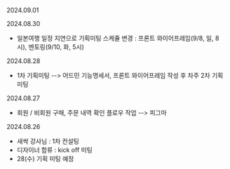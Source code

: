 2024.09.01

2024.08.30
- 일본여행 일정 지연으로 기획미팅 스케쥴 변경 : 프론트 와이어프레임(9/8, 일, 8시), 멘토링(9/10, 화, 5시) 

2024.08.28
- 1차 기획미팅 --> 어드민 기능명세서, 프론트 와이어프레임 작성 후 차주 2차 기획미팅

2024.08.27
- 회원 / 비회원 구매, 주문 내역 확인 플로우 작업 --> 피그마

2024.08.26
- 새싹 강사님 : 1차 컨설팅
- 디자이너 합류 : kick off 미팅
- 28(수) 기획 미팅 예정